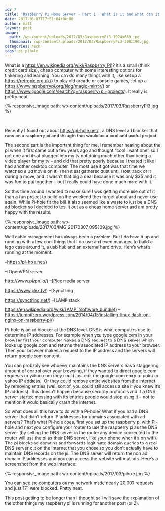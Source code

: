 ```yaml
---
id: 7
title: 'Raspberry Pi Home Server - Part 1 - What is it and what can it do?'
date: 2017-03-07T17:51:04+00:00
author: matt
layout: post
image: 
  path: /wp-content/uploads/2017/03/RaspberryPi3-1024x669.jpg
  thumbnail: /wp-content/uploads/2017/03/RaspberryPi3-300x196.jpg
categories: tech
tags: pi pihole
---
```

What is a https://en.wikipedia.org/wiki/Raspberry_Pi)? it&#8217;s a small (think credit card size), cheap computer with some interesting options for tinkering and learning. You can do many things with it, like set up a https://retropie.org.uk/) to play old arcade or console games, set up a https://www.raspberrypi.org/blog/magic-mirror/) or https://www.google.com/search?q=raspberry+pi+projects). It really is pretty neat.<!--more-->

{% responsive_image path: wp-content/uploads/2017/03/RaspberryPi3.jpg %}

&nbsp;

Recently I found out about https://pi-hole.net/), a DNS level ad blocker that runs on a raspberry pi and thought that would be a cool and useful project.

The second part is the important thing for me, I remember hearing about the pi when it first came out a few years ago and thought &#8220;cool I want one&#8221; so I got one and it sat plugged into my tv not doing much other than being a video player for my tv &#8211; and did that pretty poorly because I treated it like I had another desktop computer. The most use it got was that time we watched a 3d movie on it. Then it sat gathered dust until I lost track of it during a move, and it wasn&#8217;t that big a deal because it was only $35 and it was fun to put together &#8211; but I really could have done much more with it.

So this time around I wanted to make sure I was getting more use out of it than a fun project to build on the weekend then forget about and never use again. While Pi-hole fit the bill, it also seemed like a waste to just be a DNS ad blocker so I decided to test it out as a cheap home server and am pretty happy with the results.

{% responsive_image path: wp-content/uploads/2017/03/IMG_20170307_095809.jpg %}

Well cable management has always been a problem. But I do have it up and running with a few cool things that I do use and even managed to build a lego case around it, a usb hub and an external hard drive. Here&#8217;s what&#8217;s running at the moment:

&#8211;https://pi-hole.net/)
  
&#8211;[OpenVPN server
  
http://www.pivpn.io/) &#8211;[Plex media server
  
https://www.plex.tv/) &#8211;[Syncthing
  
https://syncthing.net/) &#8211;[LAMP stack
  
https://en.wikipedia.org/wiki/LAMP_(software_bundle)) &#8211;https://jumpifzero.wordpress.com/2014/04/15/installing-linux-dash-on-nginx-on-raspberry-pi/)

Pi-hole is an ad blocker at the DNS level. DNS is what computers use to determine IP addresses. For example when you type google.com in your browser first your computer makes a DNS request to a DNS server which looks up google.com and returns the associated IP address to your browser. Then your browser makes a request to the IP address and the servers will return google.com content.

You can probably see whoever maintains the DNS servers has a staggering amount of control over your browsing, if they wanted to direct google.com requests to yahoo.com they could just edit the google.com entry to point to yahoo IP address.  Or they could remove entire websites from the internet by removing entries (well sort of, you could still access a site if you knew it&#8217;s IP address). This doesn&#8217;t happen because security protocols and if a DNS server started messing with it&#8217;s entries people would stop using it &#8211; not to mention it would basically crash the internet.

So what does all this have to do with a Pi-hole? What if you had a DNS server that didn&#8217;t return IP addresses for domains associated with ad servers? That&#8217;s what Pi-hole does, first you set up the raspberry pi with Pi-hole and next you configure your router to use the raspberry pi as the DNS server (by setting the DNS server in the router any device connected to the router will use the pi as their DNS server, like your phone when it&#8217;s on wifi). The pi blocks ad domains and forwards legitimate domain queries to a real DNS server out on the internet that you chose so you don&#8217;t actually have to maintain DNS records on the pi. The DNS server will return the non ad domain IP addresses and you can access the website without ads. Here&#8217;s a screenshot from the web interface:

{% responsive_image path: wp-content/uploads/2017/03/pihole.jpg %}

You can see the computers on my network made nearly 20,000 requests and just 171 were blocked. Pretty neat.

This post getting to be longer than I thought so I will save the explanation of the other things my raspberry pi is running for another post (or 2).
